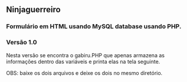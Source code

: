 ## Ninjaguerreiro

### Formulário em HTML usando MySQL database usando PHP.

### Versão 1.0
Nesta versão se encontra o gabiru.PHP que apenas armazena as informações dentro das variáveis e printa elas na tela seguinte.

OBS: baixe os dois arquivos e deixe os dois no mesmo diretório.

